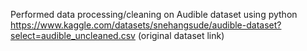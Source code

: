 Performed data processing/cleaning on Audible dataset using python 
https://www.kaggle.com/datasets/snehangsude/audible-dataset?select=audible_uncleaned.csv  (original dataset link)
